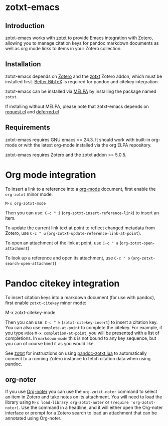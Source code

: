 # zotxt-emacs

## Introduction

zotxt-emacs works with [zotxt](https://github.com/egh/zotxt) to provide Emacs integration with Zotero, allowing you to manage citation keys for pandoc markdown documents as well as org mode links to items in your Zotero collection.

## Installation

zotxt-emacs depends on [Zotero](https://www.zotero.org/) and the [zotxt](https://github.com/egh/zotxt) Zotero addon, which must be installed first. [Better BibTeX](https://retorque.re/zotero-better-bibtex/) is required for pandoc and citekey integration.

zotxt-emacs can be installed via [MELPA](https://melpa.org/#/?q=zotxt) by installing the package named `zotxt`.

If installing without MELPA, please note that zotxt-emacs depends on [request.el](https://github.com/tkf/emacs-request) and [deferred.el](https://github.com/kiwanami/emacs-deferred)

## Requirements

zotxt-emacs requires GNU emacs >= 24.3. It should work with built-in org-mode or with the latest org-mode installed via the org ELPA repository.

zotxt-emacs requires Zotero and the zotxt addon >= 5.0.5.

# Org mode integration

To insert a link to a reference into a [org-mode](https://orgmode.org/) document, first enable the `org-zotxt` minor mode:

    M-x org-zotxt-mode

Then you can use: `C-c " i` (`org-zotxt-insert-reference-link`) to insert an item.

To update the current link text at point to reflect changed metadata from Zotero, use `C-c " u` (`org-zotxt-update-reference-link-at-point`).

To open an attachment of the link at point, use `C-c " a` (`org-zotxt-open-attachment`)

To look up a reference and open its attachment, use `C-c " o` (`org-zotxt-search-open-attachment`)

# Pandoc citekey integration

To insert citation keys into a markdown document (for use with pandoc), first enable  `zotxt-citekey` minor mode:

  M-x zotxt-citekey-mode
  
Then you can use: `C-c " k` (`zotxt-citekey-insert`) to insert a citation key. You can also use `complete-at-point` to complete the citekey. For example, if you type `@doe` `M-x completion-at-point`, you will be presented with a list of completions. In `markdown-mode` this is not bound to any key sequence, but you can of course bind it as you would like.

See [zotxt](https://github.com/egh/zotxt) for instructions on using [pandoc-zotxt.lua](https://github.com/odkr/pandoc-zotxt.lua) to automatically connect to a running Zotero instance to fetch citation data when using pandoc.

## org-noter

If you use [Org-noter](https://github.com/weirdNox/org-noter) you can use the `org-zotxt-noter` command to select an item in Zotero and take notes on its attachment. You will need to load the library using `M-x load-library org-zotxt-noter` or `(require 'org-zotxt-noter)`. Use the command in a headline, and it will either open the Org-noter interface or prompt for a Zotero search to load an attachment that can be annotated using Org-noter.
